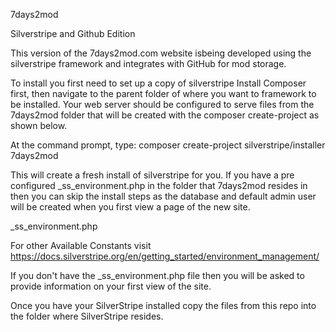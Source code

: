 7days2mod

Silverstripe and Github Edition

This version of the 7days2mod.com website isbeing developed using the silverstripe framework and integrates with GitHub for mod storage.

To install you first need to set up a copy of silverstripe
Install Composer first, then navigate to the parent folder of where you want to framework to be installed.
Your web server should be configured to serve files from the 7days2mod folder that will be created with the composer create-project as shown below.

At the command prompt, type:
composer create-project silverstripe/installer 7days2mod

This will create a fresh install of silverstripe for you. If you have a pre configured _ss_environment.php in the folder that 7days2mod resides in then you can skip the install steps as the database and default admin user will be created when you first view a page of the new site.

_ss_environment.php

<?php
define('SS_DATABASE_SERVER','localhost');
define('SS_DATABASE_USERNAME','root'); //a user that has rights to create databases, root by default
define('SS_DATABASE_PASSWORD',''); //the password for the above account username
define('SS_DATABASE_PREFIX',''); //you can prefix text to the database name with this setting. All silverstripe DB's will also have _ss as a prefix after any setting defined here.
define('SS_ENVIRONMENT_TYPE','dev'); //dev, test, or live. If this is a public accessable site in production then set to live which disables some dev features like using the flush and dev/build commands
define('SS_DATABASE_CHOOSE_NAME', true); //this will set the database name to the same as the folder where silverstripe is installed (i.e. 7days2mod)
define('SS_DEFAULT_ADMIN_USERNAME',''); //set you default admin username here, this account will be used to log in to the /admin area of your site.
define('SS_DEFAULT_ADMIN_PASSWORD',''); //set you default admin password here
?>

For other Available Constants visit https://docs.silverstripe.org/en/getting_started/environment_management/

If you don't have the _ss_environment.php file then you will be asked to provide information on your first view of the site.

Once you have your SilverStripe installed copy the files from this repo into the folder where SilverStripe resides.
